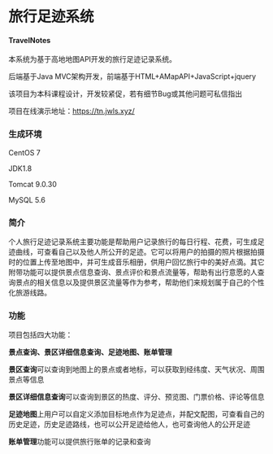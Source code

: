 # 旅行足迹系统

#### TravelNotes

本系统为基于高地地图API开发的旅行足迹记录系统。

后端基于Java MVC架构开发，前端基于HTML+AMapAPI+JavaScript+jquery

该项目为本科课程设计，开发较紧促，若有细节Bug或其他问题可私信指出

项目在线演示地址：https://tn.jwls.xyz/

### 生成环境

CentOS 7 

JDK1.8

Tomcat 9.0.30

MySQL 5.6

### 简介

个人旅行足迹记录系统主要功能是帮助用户记录旅行的每日行程、花费，可生成足迹曲线，可查看自己以及他人所公开的足迹。它可以将用户的拍摄的照片根据拍摄时的位置上传至地图中，并可生成音乐相册，供用户回忆旅行中的美好点滴。其它附带功能可以提供景点信息查询、景点评价和景点流量等，帮助有出行意愿的人查询景点的相关信息以及提供景区流量等作为参考，帮助他们来规划属于自己的个性化旅游线路。

### 功能

项目包括四大功能：

**景点查询、景区详细信息查询、足迹地图、账单管理**

**景区查询**可以查询到地图上的景点或者地标，可以获取到经纬度、天气状况、周围景点等信息

**景区详细信息查询**可以查询到景区的热度、评分、预览图、门票价格、评论等信息

**足迹地图**上用户可以自定义添加目标地点作为足迹点，并配文配图，可查看自己的历史足迹，历史足迹路线，也可以公开足迹给他人，也可查询他人的公开足迹

**账单管理**功能可以提供旅行账单的记录和查询